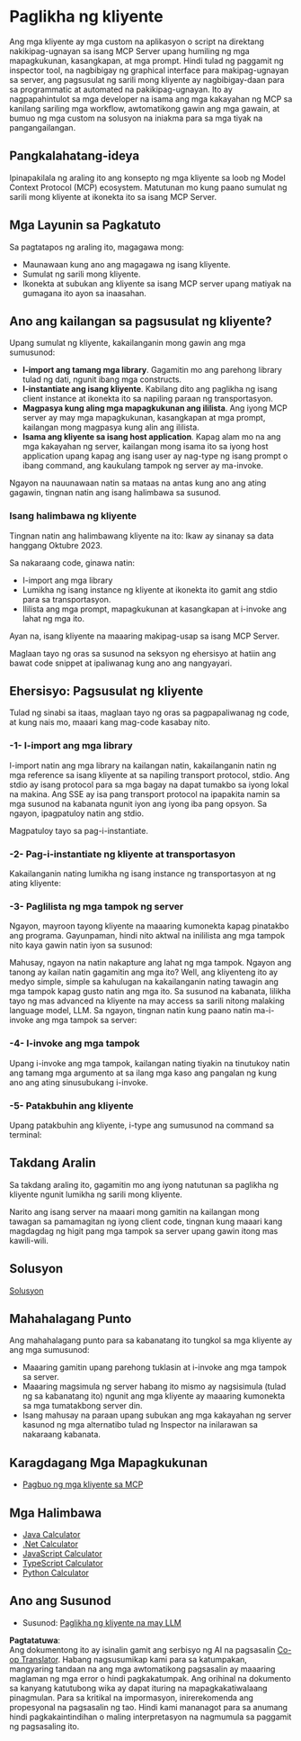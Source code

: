 <!--
CO_OP_TRANSLATOR_METADATA:
{
  "original_hash": "a9c3ca25df37dbb4c1518174fc415ce1",
  "translation_date": "2025-05-17T09:45:41+00:00",
  "source_file": "03-GettingStarted/02-client/README.md",
  "language_code": "tl"
}
-->
# Paglikha ng kliyente

Ang mga kliyente ay mga custom na aplikasyon o script na direktang nakikipag-ugnayan sa isang MCP Server upang humiling ng mga mapagkukunan, kasangkapan, at mga prompt. Hindi tulad ng paggamit ng inspector tool, na nagbibigay ng graphical interface para makipag-ugnayan sa server, ang pagsusulat ng sarili mong kliyente ay nagbibigay-daan para sa programmatic at automated na pakikipag-ugnayan. Ito ay nagpapahintulot sa mga developer na isama ang mga kakayahan ng MCP sa kanilang sariling mga workflow, awtomatikong gawin ang mga gawain, at bumuo ng mga custom na solusyon na iniakma para sa mga tiyak na pangangailangan.

## Pangkalahatang-ideya

Ipinapakilala ng araling ito ang konsepto ng mga kliyente sa loob ng Model Context Protocol (MCP) ecosystem. Matutunan mo kung paano sumulat ng sarili mong kliyente at ikonekta ito sa isang MCP Server.

## Mga Layunin sa Pagkatuto

Sa pagtatapos ng araling ito, magagawa mong:

- Maunawaan kung ano ang magagawa ng isang kliyente.
- Sumulat ng sarili mong kliyente.
- Ikonekta at subukan ang kliyente sa isang MCP server upang matiyak na gumagana ito ayon sa inaasahan.

## Ano ang kailangan sa pagsusulat ng kliyente?

Upang sumulat ng kliyente, kakailanganin mong gawin ang mga sumusunod:

- **I-import ang tamang mga library**. Gagamitin mo ang parehong library tulad ng dati, ngunit ibang mga constructs.
- **I-instantiate ang isang kliyente**. Kabilang dito ang paglikha ng isang client instance at ikonekta ito sa napiling paraan ng transportasyon.
- **Magpasya kung aling mga mapagkukunan ang ililista**. Ang iyong MCP server ay may mga mapagkukunan, kasangkapan at mga prompt, kailangan mong magpasya kung alin ang ililista.
- **Isama ang kliyente sa isang host application**. Kapag alam mo na ang mga kakayahan ng server, kailangan mong isama ito sa iyong host application upang kapag ang isang user ay nag-type ng isang prompt o ibang command, ang kaukulang tampok ng server ay ma-invoke.

Ngayon na nauunawaan natin sa mataas na antas kung ano ang ating gagawin, tingnan natin ang isang halimbawa sa susunod.

### Isang halimbawa ng kliyente

Tingnan natin ang halimbawang kliyente na ito:
Ikaw ay sinanay sa data hanggang Oktubre 2023.

Sa nakaraang code, ginawa natin:

- I-import ang mga library
- Lumikha ng isang instance ng kliyente at ikonekta ito gamit ang stdio para sa transportasyon.
- Ililista ang mga prompt, mapagkukunan at kasangkapan at i-invoke ang lahat ng mga ito.

Ayan na, isang kliyente na maaaring makipag-usap sa isang MCP Server.

Maglaan tayo ng oras sa susunod na seksyon ng ehersisyo at hatiin ang bawat code snippet at ipaliwanag kung ano ang nangyayari.

## Ehersisyo: Pagsusulat ng kliyente

Tulad ng sinabi sa itaas, maglaan tayo ng oras sa pagpapaliwanag ng code, at kung nais mo, maaari kang mag-code kasabay nito.

### -1- I-import ang mga library

I-import natin ang mga library na kailangan natin, kakailanganin natin ng mga reference sa isang kliyente at sa napiling transport protocol, stdio. Ang stdio ay isang protocol para sa mga bagay na dapat tumakbo sa iyong lokal na makina. Ang SSE ay isa pang transport protocol na ipapakita namin sa mga susunod na kabanata ngunit iyon ang iyong iba pang opsyon. Sa ngayon, ipagpatuloy natin ang stdio.

Magpatuloy tayo sa pag-i-instantiate.

### -2- Pag-i-instantiate ng kliyente at transportasyon

Kakailanganin nating lumikha ng isang instance ng transportasyon at ng ating kliyente:

### -3- Paglilista ng mga tampok ng server

Ngayon, mayroon tayong kliyente na maaaring kumonekta kapag pinatakbo ang programa. Gayunpaman, hindi nito aktwal na inililista ang mga tampok nito kaya gawin natin iyon sa susunod:

Mahusay, ngayon na natin nakapture ang lahat ng mga tampok. Ngayon ang tanong ay kailan natin gagamitin ang mga ito? Well, ang kliyenteng ito ay medyo simple, simple sa kahulugan na kakailanganin nating tawagin ang mga tampok kapag gusto natin ang mga ito. Sa susunod na kabanata, lilikha tayo ng mas advanced na kliyente na may access sa sarili nitong malaking language model, LLM. Sa ngayon, tingnan natin kung paano natin ma-i-invoke ang mga tampok sa server:

### -4- I-invoke ang mga tampok

Upang i-invoke ang mga tampok, kailangan nating tiyakin na tinutukoy natin ang tamang mga argumento at sa ilang mga kaso ang pangalan ng kung ano ang ating sinusubukang i-invoke.

### -5- Patakbuhin ang kliyente

Upang patakbuhin ang kliyente, i-type ang sumusunod na command sa terminal:

## Takdang Aralin

Sa takdang araling ito, gagamitin mo ang iyong natutunan sa paglikha ng kliyente ngunit lumikha ng sarili mong kliyente.

Narito ang isang server na maaari mong gamitin na kailangan mong tawagan sa pamamagitan ng iyong client code, tingnan kung maaari kang magdagdag ng higit pang mga tampok sa server upang gawin itong mas kawili-wili.

## Solusyon

[Solusyon](./solution/README.md)

## Mahahalagang Punto

Ang mahahalagang punto para sa kabanatang ito tungkol sa mga kliyente ay ang mga sumusunod:

- Maaaring gamitin upang parehong tuklasin at i-invoke ang mga tampok sa server.
- Maaaring magsimula ng server habang ito mismo ay nagsisimula (tulad ng sa kabanatang ito) ngunit ang mga kliyente ay maaaring kumonekta sa mga tumatakbong server din.
- Isang mahusay na paraan upang subukan ang mga kakayahan ng server kasunod ng mga alternatibo tulad ng Inspector na inilarawan sa nakaraang kabanata.

## Karagdagang Mga Mapagkukunan

- [Pagbuo ng mga kliyente sa MCP](https://modelcontextprotocol.io/quickstart/client)

## Mga Halimbawa

- [Java Calculator](../samples/java/calculator/README.md)
- [.Net Calculator](../../../../03-GettingStarted/samples/csharp)
- [JavaScript Calculator](../samples/javascript/README.md)
- [TypeScript Calculator](../samples/typescript/README.md)
- [Python Calculator](../../../../03-GettingStarted/samples/python)

## Ano ang Susunod

- Susunod: [Paglikha ng kliyente na may LLM](/03-GettingStarted/03-llm-client/README.md)

**Pagtatatuwa**:  
Ang dokumentong ito ay isinalin gamit ang serbisyo ng AI na pagsasalin [Co-op Translator](https://github.com/Azure/co-op-translator). Habang nagsusumikap kami para sa katumpakan, mangyaring tandaan na ang mga awtomatikong pagsasalin ay maaaring maglaman ng mga error o hindi pagkakatumpak. Ang orihinal na dokumento sa kanyang katutubong wika ay dapat ituring na mapagkakatiwalaang pinagmulan. Para sa kritikal na impormasyon, inirerekomenda ang propesyonal na pagsasalin ng tao. Hindi kami mananagot para sa anumang hindi pagkakaintindihan o maling interpretasyon na nagmumula sa paggamit ng pagsasaling ito.